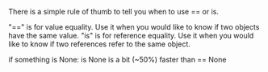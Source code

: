 There is a simple rule of thumb to tell you when to use == or is.

"==" is for value equality. Use it when you would like to know if two objects have the same value.
"is" is for reference equality. Use it when you would like to know if two references refer to the same object.

if something is None:
is None is a bit (~50%) faster than == None 
